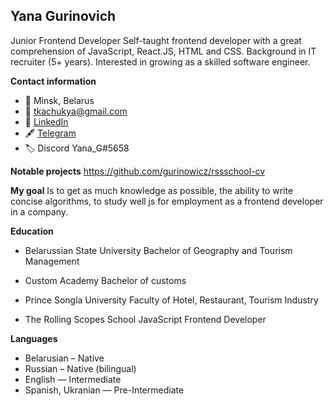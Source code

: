 ## **Yana Gurinovich**
Junior Frontend Developer
Self-taught frontend developer with a great comprehension of JavaScript, React.JS, HTML and CSS. Background in IT recruiter (5+ years). Interested in growing as a skilled software engineer.

**Contact information**
* 📍 Minsk, Belarus
* 📧 tkachukya@gmail.com
* 💼 [LinkedIn](https://www.linkedin.com/in/yana-gurinovich-170a27101/)
* 🖋️ [Telegram](https://t.me/Yana_Gurinovich)
* 🏷️ Discord Yana_G#5658

**Notable projects**
https://github.com/gurinowicz/rssschool-cv

**My goal**
Is to get as much knowledge as possible, the ability to write concise algorithms, to study well js for employment as a frontend developer in a company.

**Education**
* Belarussian State University
Bachelor of Geography and Tourism Management

* Custom Academy
Bachelor of customs

* Prince Songla University
Faculty of Hotel, Restaurant, Tourism Industry

* The Rolling Scopes School
JavaScript Frontend Developer

**Languages**
* Belarusian – Native
* Russian – Native (bilingual)
* English — Intermediate
* Spanish, Ukranian — Pre-Intermediate
